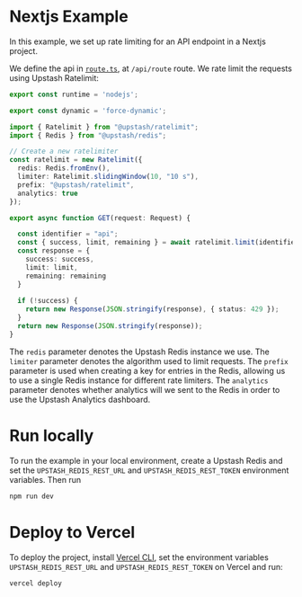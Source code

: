 # Nextjs Example

In this example, we set up rate limiting for an API endpoint in a Nextjs project.

We define the api in [`route.ts`](https://github.com/upstash/ratelimit/blob/main/examples/nextjs/app/api/route.ts), at `/api/route` route. We rate limit the requests using Upstash Ratelimit:

```ts
export const runtime = 'nodejs';

export const dynamic = 'force-dynamic';

import { Ratelimit } from "@upstash/ratelimit";
import { Redis } from "@upstash/redis";

// Create a new ratelimiter
const ratelimit = new Ratelimit({
  redis: Redis.fromEnv(),
  limiter: Ratelimit.slidingWindow(10, "10 s"),
  prefix: "@upstash/ratelimit",
  analytics: true
});

export async function GET(request: Request) {

  const identifier = "api";
  const { success, limit, remaining } = await ratelimit.limit(identifier);
  const response = {
    success: success,
    limit: limit, 
    remaining: remaining
  }
    
  if (!success) {
    return new Response(JSON.stringify(response), { status: 429 });
  }
  return new Response(JSON.stringify(response));
}
```

The `redis` parameter denotes the Upstash Redis instance we use. The `limiter` parameter denotes the algorithm used to limit requests. The `prefix` parameter is used when creating a key for entries in the Redis, allowing us to use a single Redis instance for different rate limiters. The `analytics` parameter denotes whether analytics will we sent to the Redis in order to use the Upstash Analytics dashboard.

# Run locally

To run the example in your local environment, create a Upstash Redis and set the `UPSTASH_REDIS_REST_URL` and `UPSTASH_REDIS_REST_TOKEN` environment variables. Then run

```bash
npm run dev
```

# Deploy to Vercel

To deploy the project, install [Vercel CLI](https://vercel.com/docs/cli), set the environment variables `UPSTASH_REDIS_REST_URL` and `UPSTASH_REDIS_REST_TOKEN` on Vercel and run:

```bash
vercel deploy
```